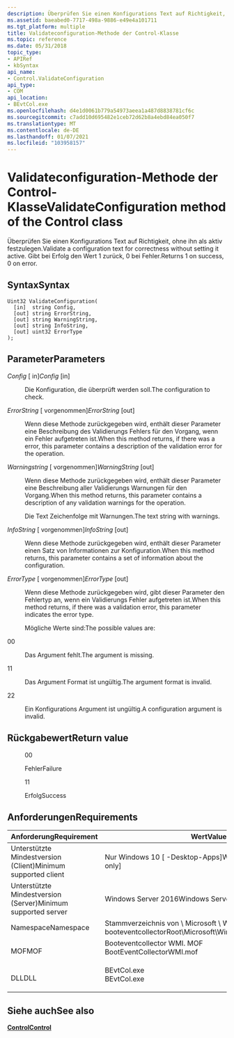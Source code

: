 ```yaml
---
description: Überprüfen Sie einen Konfigurations Text auf Richtigkeit, ohne ihn als aktiv festzulegen. Gibt bei Erfolg den Wert 1 zurück, 0 bei Fehler.
ms.assetid: baeabed0-7717-498a-9886-e49e4a101711
ms.tgt_platform: multiple
title: Validateconfiguration-Methode der Control-Klasse
ms.topic: reference
ms.date: 05/31/2018
topic_type:
- APIRef
- kbSyntax
api_name:
- Control.ValidateConfiguration
api_type:
- COM
api_location:
- BEvtCol.exe
ms.openlocfilehash: d4e1d0061b779a54973aeea1a487d8838781cf6c
ms.sourcegitcommit: c7add10d695482e1ceb72d62b8a4ebd84ea050f7
ms.translationtype: MT
ms.contentlocale: de-DE
ms.lasthandoff: 01/07/2021
ms.locfileid: "103958157"
---
```

# <a name="validateconfiguration-method-of-the-control-class"></a><span data-ttu-id="e448d-104">Validateconfiguration-Methode der Control-Klasse</span><span class="sxs-lookup"><span data-stu-id="e448d-104">ValidateConfiguration method of the Control class</span></span>

<span data-ttu-id="e448d-105">Überprüfen Sie einen Konfigurations Text auf Richtigkeit, ohne ihn als aktiv festzulegen.</span><span class="sxs-lookup"><span data-stu-id="e448d-105">Validate a configuration text for correctness without setting it active.</span></span> <span data-ttu-id="e448d-106">Gibt bei Erfolg den Wert 1 zurück, 0 bei Fehler.</span><span class="sxs-lookup"><span data-stu-id="e448d-106">Returns 1 on success, 0 on error.</span></span>

## <a name="syntax"></a><span data-ttu-id="e448d-107">Syntax</span><span class="sxs-lookup"><span data-stu-id="e448d-107">Syntax</span></span>


```mof
Uint32 ValidateConfiguration(
  [in]  string Config,
  [out] string ErrorString,
  [out] string WarningString,
  [out] string InfoString,
  [out] uint32 ErrorType
);
```



## <a name="parameters"></a><span data-ttu-id="e448d-108">Parameter</span><span class="sxs-lookup"><span data-stu-id="e448d-108">Parameters</span></span>

<dl> <dt>

<span data-ttu-id="e448d-109">*Config* \[ in\]</span><span class="sxs-lookup"><span data-stu-id="e448d-109">*Config* \[in\]</span></span>
</dt> <dd>

<span data-ttu-id="e448d-110">Die Konfiguration, die überprüft werden soll.</span><span class="sxs-lookup"><span data-stu-id="e448d-110">The configuration to check.</span></span>

</dd> <dt>

<span data-ttu-id="e448d-111">*ErrorString* \[ vorgenommen\]</span><span class="sxs-lookup"><span data-stu-id="e448d-111">*ErrorString* \[out\]</span></span>
</dt> <dd>

<span data-ttu-id="e448d-112">Wenn diese Methode zurückgegeben wird, enthält dieser Parameter eine Beschreibung des Validierungs Fehlers für den Vorgang, wenn ein Fehler aufgetreten ist.</span><span class="sxs-lookup"><span data-stu-id="e448d-112">When this method returns, if there was a error, this parameter contains a description of the validation error for the operation.</span></span>

</dd> <dt>

<span data-ttu-id="e448d-113">*Warningstring* \[ vorgenommen\]</span><span class="sxs-lookup"><span data-stu-id="e448d-113">*WarningString* \[out\]</span></span>
</dt> <dd>

<span data-ttu-id="e448d-114">Wenn diese Methode zurückgegeben wird, enthält dieser Parameter eine Beschreibung aller Validierungs Warnungen für den Vorgang.</span><span class="sxs-lookup"><span data-stu-id="e448d-114">When this method returns, this parameter contains a description of any validation warnings for the operation.</span></span>

<span data-ttu-id="e448d-115">Die Text Zeichenfolge mit Warnungen.</span><span class="sxs-lookup"><span data-stu-id="e448d-115">The text string with warnings.</span></span>

</dd> <dt>

<span data-ttu-id="e448d-116">*InfoString* \[ vorgenommen\]</span><span class="sxs-lookup"><span data-stu-id="e448d-116">*InfoString* \[out\]</span></span>
</dt> <dd>

<span data-ttu-id="e448d-117">Wenn diese Methode zurückgegeben wird, enthält dieser Parameter einen Satz von Informationen zur Konfiguration.</span><span class="sxs-lookup"><span data-stu-id="e448d-117">When this method returns, this parameter contains a set of information about the configuration.</span></span>

</dd> <dt>

<span data-ttu-id="e448d-118">*ErrorType* \[ vorgenommen\]</span><span class="sxs-lookup"><span data-stu-id="e448d-118">*ErrorType* \[out\]</span></span>
</dt> <dd>

<span data-ttu-id="e448d-119">Wenn diese Methode zurückgegeben wird, gibt dieser Parameter den Fehlertyp an, wenn ein Validierungs Fehler aufgetreten ist.</span><span class="sxs-lookup"><span data-stu-id="e448d-119">When this method returns, if there was a validation error, this parameter indicates the error type.</span></span>

<span data-ttu-id="e448d-120">Mögliche Werte sind:</span><span class="sxs-lookup"><span data-stu-id="e448d-120">The possible values are:</span></span>

<dt>

<span data-ttu-id="e448d-121">0</span><span class="sxs-lookup"><span data-stu-id="e448d-121">0</span></span>
</dt> <dd>

<span data-ttu-id="e448d-122">Das Argument fehlt.</span><span class="sxs-lookup"><span data-stu-id="e448d-122">The argument is missing.</span></span>

</dd> <dt>

<span data-ttu-id="e448d-123">1</span><span class="sxs-lookup"><span data-stu-id="e448d-123">1</span></span>
</dt> <dd>

<span data-ttu-id="e448d-124">Das Argument Format ist ungültig.</span><span class="sxs-lookup"><span data-stu-id="e448d-124">The argument format is invalid.</span></span>

</dd> <dt>

<span data-ttu-id="e448d-125">2</span><span class="sxs-lookup"><span data-stu-id="e448d-125">2</span></span>
</dt> <dd>

<span data-ttu-id="e448d-126">Ein Konfigurations Argument ist ungültig.</span><span class="sxs-lookup"><span data-stu-id="e448d-126">A configuration argument is invalid.</span></span>

</dd> </dl> </dd> </dl>

## <a name="return-value"></a><span data-ttu-id="e448d-127">Rückgabewert</span><span class="sxs-lookup"><span data-stu-id="e448d-127">Return value</span></span>

<dl> <dt>


</dt> <dd>

<span data-ttu-id="e448d-128">0</span><span class="sxs-lookup"><span data-stu-id="e448d-128">0</span></span>

<span data-ttu-id="e448d-129">Fehler</span><span class="sxs-lookup"><span data-stu-id="e448d-129">Failure</span></span>

</dd> <dt>


</dt> <dd>

<span data-ttu-id="e448d-130">1</span><span class="sxs-lookup"><span data-stu-id="e448d-130">1</span></span>

<span data-ttu-id="e448d-131">Erfolg</span><span class="sxs-lookup"><span data-stu-id="e448d-131">Success</span></span>

</dd> </dl>

## <a name="requirements"></a><span data-ttu-id="e448d-132">Anforderungen</span><span class="sxs-lookup"><span data-stu-id="e448d-132">Requirements</span></span>



| <span data-ttu-id="e448d-133">Anforderung</span><span class="sxs-lookup"><span data-stu-id="e448d-133">Requirement</span></span> | <span data-ttu-id="e448d-134">Wert</span><span class="sxs-lookup"><span data-stu-id="e448d-134">Value</span></span> |
|-------------------------------------|------------------------------------------------------------------------------------------------------|
| <span data-ttu-id="e448d-135">Unterstützte Mindestversion (Client)</span><span class="sxs-lookup"><span data-stu-id="e448d-135">Minimum supported client</span></span><br/> | <span data-ttu-id="e448d-136">Nur Windows 10 \[ -Desktop-Apps\]</span><span class="sxs-lookup"><span data-stu-id="e448d-136">Windows 10 \[desktop apps only\]</span></span><br/>                                                          |
| <span data-ttu-id="e448d-137">Unterstützte Mindestversion (Server)</span><span class="sxs-lookup"><span data-stu-id="e448d-137">Minimum supported server</span></span><br/> | <span data-ttu-id="e448d-138">Windows Server 2016</span><span class="sxs-lookup"><span data-stu-id="e448d-138">Windows Server 2016</span></span><br/>                                                                       |
| <span data-ttu-id="e448d-139">Namespace</span><span class="sxs-lookup"><span data-stu-id="e448d-139">Namespace</span></span><br/>                | <span data-ttu-id="e448d-140">Stammverzeichnis von \\ Microsoft \\ Windows \\ booteventcollector</span><span class="sxs-lookup"><span data-stu-id="e448d-140">Root\\Microsoft\\Windows\\BootEventCollector</span></span><br/>                                              |
| <span data-ttu-id="e448d-141">MOF</span><span class="sxs-lookup"><span data-stu-id="e448d-141">MOF</span></span><br/>                      | <dl> <span data-ttu-id="e448d-142"><dt>Booteventcollector WMI. MOF</dt></span><span class="sxs-lookup"><span data-stu-id="e448d-142"><dt>BootEventCollectorWMI.mof</dt></span></span> </dl> |
| <span data-ttu-id="e448d-143">DLL</span><span class="sxs-lookup"><span data-stu-id="e448d-143">DLL</span></span><br/>                      | <dl> <span data-ttu-id="e448d-144"><dt>BEvtCol.exe</dt></span><span class="sxs-lookup"><span data-stu-id="e448d-144"><dt>BEvtCol.exe</dt></span></span> </dl>               |



## <a name="see-also"></a><span data-ttu-id="e448d-145">Siehe auch</span><span class="sxs-lookup"><span data-stu-id="e448d-145">See also</span></span>

<dl> <dt>

[<span data-ttu-id="e448d-146">**Control**</span><span class="sxs-lookup"><span data-stu-id="e448d-146">**Control**</span></span>](control.md)
</dt> </dl>

 

 




